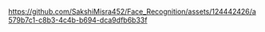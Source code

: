 

https://github.com/SakshiMisra452/Face_Recognition/assets/124442426/a579b7c1-c8b3-4c4b-b694-dca9dfb6b33f

